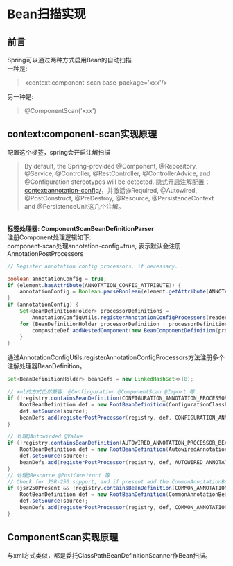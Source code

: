 # Bean扫描实现

<a name="BKrtm"></a>
## 前言
Spring可以通过两种方式启用Bean的自动扫描<br />一种是:
> <context:component-scan base-package='xxx'/> 

另一种是:
> @ComponentScan('xxx')



<a name="UBVlj"></a>
## context:component-scan实现原理
配置这个标签，spring会开启注解扫描
> By default, the Spring-provided @Component, @Repository, @Service,
> @Controller, @RestController, @ControllerAdvice, and @Configuration stereotypes
> will be detected.
> 隐式开启注解配置：<context:annotation-config/>，并激活@Required,
> @Autowired, @PostConstruct, @PreDestroy, @Resource, @PersistenceContext and @PersistenceUnit这几个注解。


<br />**标签处理器: ComponentScanBeanDefinitionParser**<br />注册Component处理逻辑如下:<br />component-scan处理annotation-config=true, 表示默认会注册AnnotationPostProcessors
```java
// Register annotation config processors, if necessary.

boolean annotationConfig = true;
if (element.hasAttribute(ANNOTATION_CONFIG_ATTRIBUTE)) {
    annotationConfig = Boolean.parseBoolean(element.getAttribute(ANNOTATION_CONFIG_ATTRIBUTE));
}
if (annotationConfig) {
    Set<BeanDefinitionHolder> processorDefinitions =
        AnnotationConfigUtils.registerAnnotationConfigProcessors(readerContext.getRegistry(), source);
    for (BeanDefinitionHolder processorDefinition : processorDefinitions) {
        compositeDef.addNestedComponent(new BeanComponentDefinition(processorDefinition));
    }
}
```
通过AnnotationConfigUtils.registerAnnotationConfigProcessors方法注册多个注解处理器BeanDefinition。
```java
Set<BeanDefinitionHolder> beanDefs = new LinkedHashSet<>(8);

// xml的方式仍然兼容: @Confirguration @ComponentScan @Import 等
if (!registry.containsBeanDefinition(CONFIGURATION_ANNOTATION_PROCESSOR_BEAN_NAME)) {
    RootBeanDefinition def = new RootBeanDefinition(ConfigurationClassPostProcessor.class);
    def.setSource(source);
    beanDefs.add(registerPostProcessor(registry, def, CONFIGURATION_ANNOTATION_PROCESSOR_BEAN_NAME));
}

// 处理@Autowirded @Value
if (!registry.containsBeanDefinition(AUTOWIRED_ANNOTATION_PROCESSOR_BEAN_NAME)) {
    RootBeanDefinition def = new RootBeanDefinition(AutowiredAnnotationBeanPostProcessor.class);
    def.setSource(source);
    beanDefs.add(registerPostProcessor(registry, def, AUTOWIRED_ANNOTATION_PROCESSOR_BEAN_NAME));
}
// 处理@Resource @PostConstruct 等
// Check for JSR-250 support, and if present add the CommonAnnotationBeanPostProcessor.
if (jsr250Present && !registry.containsBeanDefinition(COMMON_ANNOTATION_PROCESSOR_BEAN_NAME)) {
    RootBeanDefinition def = new RootBeanDefinition(CommonAnnotationBeanPostProcessor.class);
    def.setSource(source);
    beanDefs.add(registerPostProcessor(registry, def, COMMON_ANNOTATION_PROCESSOR_BEAN_NAME));
}
```
<a name="WxxHT"></a>
## ComponentScan实现原理
与xml方式类似，都是委托ClassPathBeanDefinitionScanner作Bean扫描。<br />
